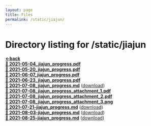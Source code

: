 ```yaml
---
layout: page
title: Files
permalink: /static/jiajun/
---
```


# Directory listing for /static/jiajun
[**<-back**](/static)  
[**:page_facing_up: 2021-05-04_jiajun_progress.pdf**](2021-05-04_jiajun_progress.pdf)  
[**:page_facing_up: 2021-05-20_jiajun_progress.pdf**](2021-05-20_jiajun_progress.pdf)  
[**:page_facing_up: 2021-06-07_jiajun_progress.pdf**](2021-06-07_jiajun_progress.pdf)  
[**:page_facing_up: 2021-06-23_jiajun_progress.pdf**](2021-06-23_jiajun_progress.pdf)  
[**:page_facing_up: 2021-07-08_jiajun_progress.md**](2021-07-08_jiajun_progress) ([download](2021-07-08_jiajun_progress.md))  
[**:page_facing_up: 2021-07-08_jiajun_progress_attachment_1.pdf**](2021-07-08_jiajun_progress_attachment_1.pdf)  
[**:page_facing_up: 2021-07-08_jiajun_progress_attachment_2.pdf**](2021-07-08_jiajun_progress_attachment_2.pdf)  
[**:page_facing_up: 2021-07-08_jiajun_progress_attachment_3.png**](2021-07-08_jiajun_progress_attachment_3.png)  
[**:page_facing_up: 2021-07-21-jiajun_progress.md**](2021-07-21-jiajun_progress) ([download](2021-07-21-jiajun_progress.md))  
[**:page_facing_up: 2021-08-03-jiajun_progress.md**](2021-08-03-jiajun_progress) ([download](2021-08-03-jiajun_progress.md))  
[**:page_facing_up: 2021-08-25-jiajun_progress.md**](2021-08-25-jiajun_progress) ([download](2021-08-25-jiajun_progress.md))  
